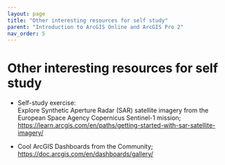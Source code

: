 ```yaml
---
layout: page
title: "Other interesting resources for self study"
parent: "Introduction to ArcGIS Online and ArcGIS Pro 2"
nav_order: 5
---
```



# Other interesting resources for self study
* Self-study exercise:<br>
Explore Synthetic Aperture Radar (SAR) satellite imagery from the European Space Agency Copernicus Sentinel-1 mission; 
https://learn.arcgis.com/en/paths/getting-started-with-sar-satellite-imagery/

* Cool ArcGIS Dashboards from the Community;<br> 
https://doc.arcgis.com/en/dashboards/gallery/ 
